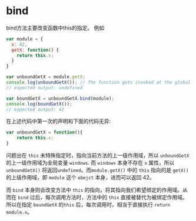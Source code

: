 # bind
bind方法主要改变函数中this的指定。
例如
```js
var module = {
  x: 42,
  getX: function() {
    return this.x;
  }
}

var unboundGetX = module.getX;
console.log(unboundGetX()); // The function gets invoked at the global scope
// expected output: undefined

var boundGetX = unboundGetX.bind(module);
console.log(boundGetX());
// expected output: 42
```
在上述代码中第一次的声明和下面的代码无异:
```js
var unboundGetX = function(){
    return this.x;
}
```
问题出在 `this` 未特殊指定时，指向当前方法的上一级作用域，所以 `unboundGetX` 的上一级作用域为全局变量 `windows`. 而 `windows` 本身不存在 `x` 属性，所以 `unboundGetX()` 将返回`undefined`。而`module.getX()` 中的 `this` 指向的是 `getX()` 的上级作用域，即 `module` 这个 `obejct` 本身，进而可以返回 42。

而 `bind` 本身则会改变方法中 `this` 的指向，将其指向我们希望绑定的作用域。从而在 `bind` 过后，每次调用方法时，方法中的 `this` 直接被替代为被绑定作用域。所以在指定 `boundGetX` 的`this` 后，每次调用时，相当于直接执行 `return module.x`。